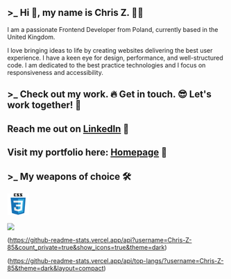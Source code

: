 ## >_ Hi 👋, my name is Chris Z. 👨‍💻

I am a passionate Frontend Developer from Poland, currently based in the United Kingdom.

I love bringing ideas to life by creating websites delivering the best user experience. I have a keen eye for design, performance, and well-structured code. I am dedicated to the best practice technologies and I focus on responsiveness and accessibility.

## >_ Check out my work. 🔥 Get in touch. 😎 Let's work together!  🤝

## **Reach me out on [LinkedIn][1] 🔗**
## **Visit my portfolio here: [Homepage][2] 🔗**

[1]: https://www.linkedin.com/in/chrisZ85/
[2]: hhttps://chris-z.netlify.app/

## >_ My weapons of choice 🛠

<p align="left"> 


 <a href="https://www.w3schools.com/css/" target="_blank"> <img src="https://raw.githubusercontent.com/devicons/devicon/master/icons/css3/css3-original-wordmark.svg" alt="css3" width="50" height="50"/> </a> 

<img align='center' src="https://media.giphy.com/media/qgQUggAC3Pfv687qPC/giphy.gif" width="400">

 
(https://github-readme-stats.vercel.app/api?username=Chris-Z-85&count_private=true&show_icons=true&theme=dark)
 
(https://github-readme-stats.vercel.app/api/top-langs/?username=Chris-Z-85&theme=dark&layout=compact)
